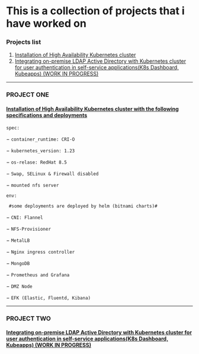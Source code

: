 # This is a collection of projects that i have worked on

### Projects list
1. [Installation of High Availability Kubernetes cluster](/AmrSioufy/Projects/blob/main/HA-Kubernetes-Installation)
2. [Integrating on-premise LDAP Active Directory with Kubernetes cluster for user authentication in self-service applications(K8s Dashboard, Kubeapps) (WORK IN PROGRESS) ](/AmrSioufy/Projects/blob/main/keycloak-ldap-integration)


----------------------------------------------------------------------------------------------------------------------------------------------------------------------

### PROJECT ONE 
#### [Installation of High Availability Kubernetes cluster with the following specifications and deployments](/AmrSioufy/Projects/blob/main/keycloak-ldap-integration) 

` spec: `

  &minus; `container_runtime: CRI-O `
  
  &minus; `kubernetes_version: 1.23`
  
  &minus; `os-relase: RedHat 8.5`
  
  &minus; `Swap, SELinux & Firewall disabled`
  
  &minus; `mounted nfs server`

`env:`

` #some deployments are deployed by helm (bitnami charts)#`

  &minus; `CNI: Flannel` 
  
  &minus; `NFS-Provisioner`
  
  &minus; `MetalLB `
  
  &minus; `Nginx ingress controller`
  
  &minus; `MongoDB`
  
  &minus; `Prometheus and Grafana`
  
  &minus; `DMZ Node`
  
  &minus; ` EFK (Elastic, Fluentd, Kibana) `
  
 ----------------------------------------------------------------------------------------------------------------------------------------------------------------------
 
### PROJECT TWO ###
#### [Integrating on-premise LDAP Active Directory with Kubernetes cluster for user authentication in self-service applications(K8s Dashboard, Kubeapps) (WORK IN PROGRESS) ](/AmrSioufy/Projects/blob/main/keycloak-ldap-integration) ####
